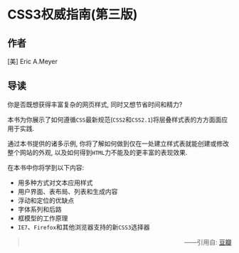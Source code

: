 # CSS3权威指南(第三版)

## 作者

[美] Eric A.Meyer

## 导读

你是否既想获得丰富复杂的网页样式, 同时又想节省时间和精力?

本书为你展示了如何遵循`CSS`最新规范(`CSS2`和`CSS2.1`)将层叠样式表的方方面面应用于实践.

通过本书提供的诸多示例, 你将了解如何做到仅在一处建立样式表就能创建或修改整个网站的外观, 以及如何得到`HTML`力不能及的更丰富的表现效果.

在本书中你将学到以下内容:

- 用多种方式对文本应用样式
- 用户界面、表布局、列表和生成内容
- 浮动和定位的优缺点
- 字体系列和后路
- 框模型的工作原理
- `IE7`、`Firefox`和其他浏览器支持的新`CSS3`选择器

> <p style="text-align: right;">——引用自: <a href="https://book.douban.com">豆瓣</a></p>